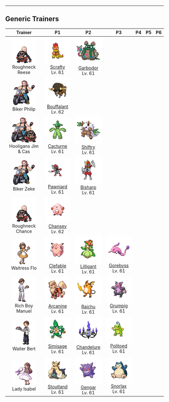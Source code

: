 ---

## Generic Trainers</h3>

| Trainer | P1 | P2 | P3 | P4 | P5 | P6 |
|:-------:|:--:|:--:|:--:|:--:|:--:|:--:|
| ![Roughneck Reese](../../assets/trainers/roughneck.png)<br>Roughneck Reese | ![Scrafty](../../assets/sprites/scrafty/front.png)<br>[Scrafty](../../pokemon/scrafty.md/)<br>Lv. 61 | ![Garbodor](../../assets/sprites/garbodor/front.png)<br>[Garbodor](../../pokemon/garbodor.md/)<br>Lv. 61 |
| ![Biker Philip](../../assets/trainers/biker.png)<br>Biker Philip | ![Bouffalant](../../assets/sprites/bouffalant/front.png)<br>[Bouffalant](../../pokemon/bouffalant.md/)<br>Lv. 62 |
| ![Hooligans Jim & Cas](../../assets/trainers/hooligans.png)<br>Hooligans Jim & Cas | ![Cacturne](../../assets/sprites/cacturne/front.png)<br>[Cacturne](../../pokemon/cacturne.md/)<br>Lv. 61 | ![Shiftry](../../assets/sprites/shiftry/front.png)<br>[Shiftry](../../pokemon/shiftry.md/)<br>Lv. 61 |
| ![Biker Zeke](../../assets/trainers/biker.png)<br>Biker Zeke | ![Pawniard](../../assets/sprites/pawniard/front.png)<br>[Pawniard](../../pokemon/pawniard.md/)<br>Lv. 61 | ![Bisharp](../../assets/sprites/bisharp/front.png)<br>[Bisharp](../../pokemon/bisharp.md/)<br>Lv. 61 |
| ![Roughneck Chance](../../assets/trainers/roughneck.png)<br>Roughneck Chance | ![Chansey](../../assets/sprites/chansey/front.png)<br>[Chansey](../../pokemon/chansey.md/)<br>Lv. 62 |
| ![Waitress Flo](../../assets/trainers/waitress.png)<br>Waitress Flo | ![Clefable](../../assets/sprites/clefable/front.png)<br>[Clefable](../../pokemon/clefable.md/)<br>Lv. 61 | ![Lilligant](../../assets/sprites/lilligant/front.png)<br>[Lilligant](../../pokemon/lilligant.md/)<br>Lv. 61 | ![Gorebyss](../../assets/sprites/gorebyss/front.png)<br>[Gorebyss](../../pokemon/gorebyss.md/)<br>Lv. 61 |
| ![Rich Boy Manuel](../../assets/trainers/rich_boy.png)<br>Rich Boy Manuel | ![Arcanine](../../assets/sprites/arcanine/front.png)<br>[Arcanine](../../pokemon/arcanine.md/)<br>Lv. 61 | ![Raichu](../../assets/sprites/raichu/front.png)<br>[Raichu](../../pokemon/raichu.md/)<br>Lv. 61 | ![Grumpig](../../assets/sprites/grumpig/front.png)<br>[Grumpig](../../pokemon/grumpig.md/)<br>Lv. 61 |
| ![Waiter Bert](../../assets/trainers/waiter.png)<br>Waiter Bert | ![Simisage](../../assets/sprites/simisage/front.png)<br>[Simisage](../../pokemon/simisage.md/)<br>Lv. 61 | ![Chandelure](../../assets/sprites/chandelure/front.png)<br>[Chandelure](../../pokemon/chandelure.md/)<br>Lv. 61 | ![Politoed](../../assets/sprites/politoed/front.png)<br>[Politoed](../../pokemon/politoed.md/)<br>Lv. 61 |
| ![Lady Isabel](../../assets/trainers/lady.png)<br>Lady Isabel | ![Stoutland](../../assets/sprites/stoutland/front.png)<br>[Stoutland](../../pokemon/stoutland.md/)<br>Lv. 61 | ![Gengar](../../assets/sprites/gengar/front.png)<br>[Gengar](../../pokemon/gengar.md/)<br>Lv. 61 | ![Snorlax](../../assets/sprites/snorlax/front.png)<br>[Snorlax](../../pokemon/snorlax.md/)<br>Lv. 61 |

